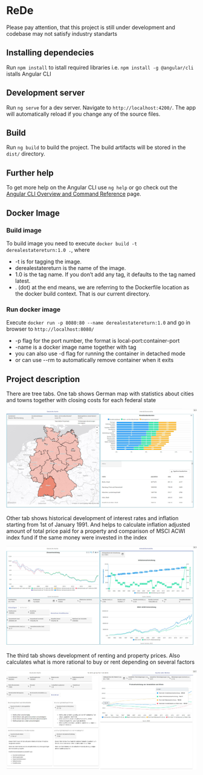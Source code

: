 # ReDe

Please pay attention, that this project is still under development and codebase may not satisfy industry standarts

## Installing dependecies

Run `npm install` to istall required libraries i.e.   `npm install -g @angular/cli` istalls Angular CLI 

## Development server

Run `ng serve` for a dev server. Navigate to `http://localhost:4200/`. The app will automatically reload if you change any of the source files.

## Build

Run `ng build` to build the project. The build artifacts will be stored in the `dist/` directory.

## Further help

To get more help on the Angular CLI use `ng help` or go check out the [Angular CLI Overview and Command Reference](https://angular.io/cli) page.

## Docker Image

### Build image

To build image you need to execute  `docker build -t derealestatereturn:1.0 .`, where 
* -t is for tagging the image. 
* derealestatereturn is the name of the image.
* 1.0 is the tag name. If you don’t add any tag, it defaults to the tag named latest.
* . (dot) at the end means, we are referring to the Dockerfile location as the docker build context. That is our current directory.

### Run docker image

Execute `docker run -p 8080:80 --name derealestatereturn:1.0` and go in browser to `http://localhost:8080/`
* -p flag for the port number, the format is local-port:container-port
* -name is a docker image name together with tag
* you can also use -d flag for running the container in detached mode
* or can use --rm to automatically remove container when it exits

## Project description

There are tree tabs. One tab shows German map with statistics about cities and towns together with closing costs for each federal state

![](images/germanmap.jpg)

Other tab shows historical development of interest rates and inflation starting from 1st of January 1991. And helps to calculate inflation adjusted amount of total price paid for a property and comparison of MSCI ACWI index fund if the same money were invested in the index

![](images/realestatereturn.jpg)

The third tab shows development of renting and property prices. Also calculates what is more rational to buy or rent depending on several factors

![](images/fairrentingprice.jpg)


